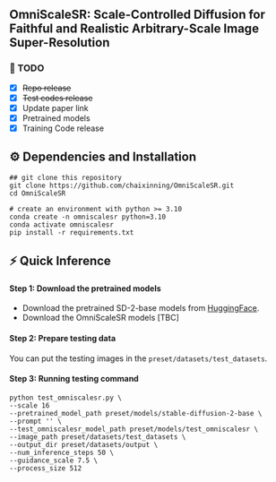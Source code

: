 ## OmniScaleSR: Scale-Controlled Diffusion for Faithful and Realistic Arbitrary-Scale Image Super-Resolution

### 📌 TODO
- [x] ~~Repo release~~
- [x] ~~Test codes release~~
- [x] Update paper link
- [x] Pretrained models
- [x] Training Code release

## ⚙️ Dependencies and Installation
```
## git clone this repository
git clone https://github.com/chaixinning/OmniScaleSR.git
cd OmniScaleSR

# create an environment with python >= 3.10
conda create -n omniscalesr python=3.10
conda activate omniscalesr
pip install -r requirements.txt
```

## ⚡ Quick Inference
#### Step 1: Download the pretrained models
- Download the pretrained SD-2-base models from [HuggingFace](https://huggingface.co/stabilityai/stable-diffusion-2-base).
- Download the OmniScaleSR models [TBC]

#### Step 2: Prepare testing data
You can put the testing images in the `preset/datasets/test_datasets`.

#### Step 3: Running testing command
```
python test_omniscalesr.py \
--scale 16
--pretrained_model_path preset/models/stable-diffusion-2-base \
--prompt '' \
--test_omniscalesr_model_path preset/models/test_omniscalesr \
--image_path preset/datasets/test_datasets \
--output_dir preset/datasets/output \
--num_inference_steps 50 \
--guidance_scale 7.5 \
--process_size 512 
```
